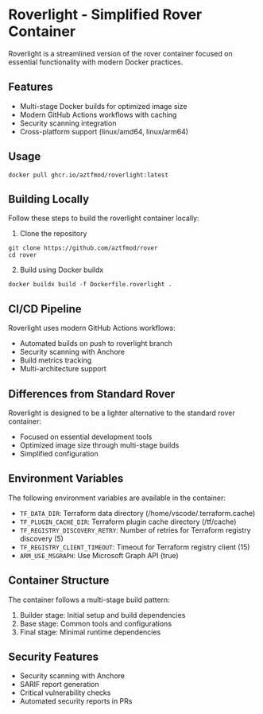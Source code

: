# Roverlight - Simplified Rover Container

Roverlight is a streamlined version of the rover container focused on essential functionality with modern Docker practices.

## Features
- Multi-stage Docker builds for optimized image size
- Modern GitHub Actions workflows with caching
- Security scanning integration
- Cross-platform support (linux/amd64, linux/arm64)

## Usage
```shell
docker pull ghcr.io/aztfmod/roverlight:latest
```

## Building Locally
Follow these steps to build the roverlight container locally:

1. Clone the repository
```shell
git clone https://github.com/aztfmod/rover
cd rover
```

2. Build using Docker buildx
```shell
docker buildx build -f Dockerfile.roverlight .
```

## CI/CD Pipeline
Roverlight uses modern GitHub Actions workflows:
- Automated builds on push to roverlight branch
- Security scanning with Anchore
- Build metrics tracking
- Multi-architecture support

## Differences from Standard Rover
Roverlight is designed to be a lighter alternative to the standard rover container:
- Focused on essential development tools
- Optimized image size through multi-stage builds
- Simplified configuration

## Environment Variables
The following environment variables are available in the container:
- `TF_DATA_DIR`: Terraform data directory (/home/vscode/.terraform.cache)
- `TF_PLUGIN_CACHE_DIR`: Terraform plugin cache directory (/tf/cache)
- `TF_REGISTRY_DISCOVERY_RETRY`: Number of retries for Terraform registry discovery (5)
- `TF_REGISTRY_CLIENT_TIMEOUT`: Timeout for Terraform registry client (15)
- `ARM_USE_MSGRAPH`: Use Microsoft Graph API (true)

## Container Structure
The container follows a multi-stage build pattern:
1. Builder stage: Initial setup and build dependencies
2. Base stage: Common tools and configurations
3. Final stage: Minimal runtime dependencies

## Security Features
- Security scanning with Anchore
- SARIF report generation
- Critical vulnerability checks
- Automated security reports in PRs
